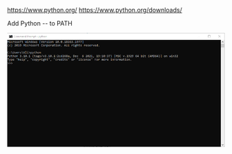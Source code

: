 https://www.python.org/
https://www.python.org/downloads/

Add Python -- to PATH

![db-migrator-output](images/CommandPrompt.png)
